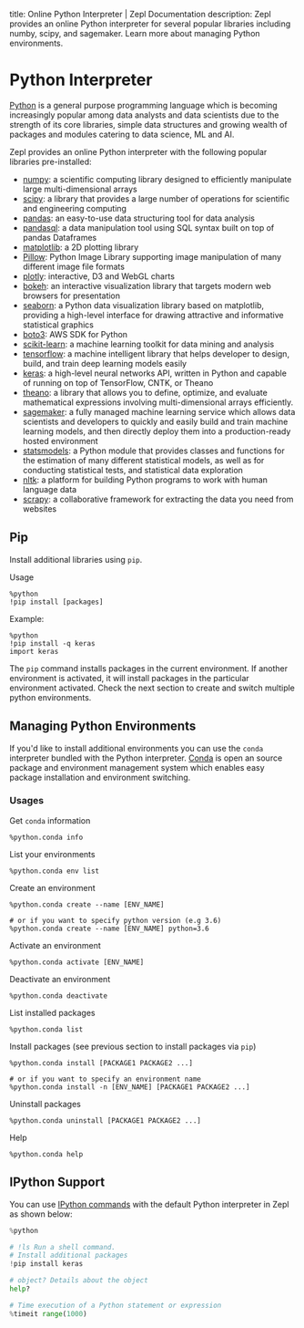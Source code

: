 title: Online Python Interpreter | Zepl Documentation 
description: Zepl provides an online Python interpreter for several popular libraries including numby, scipy, and sagemaker. Learn more about managing Python environments. 

# Python Interpreter

[Python](https://www.python.org/) is a general purpose programming language which is becoming increasingly popular among data analysts and data scientists due to the strength of its core libraries, simple data structures and growing wealth of packages and modules catering to data science, ML and AI.

Zepl provides an online Python interpreter with the following popular libraries pre-installed:

 * [numpy](http://www.numpy.org/): a scientific computing library designed to efficiently manipulate large multi-dimensional arrays
 * [scipy](https://www.scipy.org/): a library that provides a large number of operations for scientific and engineering computing
 * [pandas](http://pandas.pydata.org/): an easy-to-use data structuring tool for data analysis
 * [pandasql](https://pypi.python.org/pypi/pandasql): a data manipulation tool using SQL syntax built on top of pandas Dataframes
 * [matplotlib](http://matplotlib.org/): a 2D plotting library
 * [Pillow](https://python-pillow.org/): Python Image Library supporting image manipulation of many different image file formats
 * [plotly](https://plot.ly/): interactive, D3 and WebGL charts
 * [bokeh](https://bokeh.pydata.org/): an interactive visualization library that targets modern web browsers for presentation
 * [seaborn](https://seaborn.pydata.org/): a Python data visualization library based on matplotlib, providing a high-level interface for drawing attractive and informative statistical graphics
 * [boto3](http://boto3.readthedocs.io/): AWS SDK for Python
 * [scikit-learn](http://scikit-learn.org/): a machine learning toolkit for data mining and analysis
 * [tensorflow](https://www.tensorflow.org/): a machine intelligent library that helps developer to design, build, and train deep learning models easily
 * [keras](https://keras.io): a high-level neural networks API, written in Python and capable of running on top of TensorFlow, CNTK, or Theano
 * [theano](http://deeplearning.net/software/theano/): a library that allows you to define, optimize, and evaluate mathematical expressions involving multi-dimensional arrays efficiently.
 * [sagemaker](https://aws.amazon.com/sagemaker): a fully managed machine learning service which allows data scientists and developers to quickly and easily build and train machine learning models, and then directly deploy them into a production-ready hosted environment
 * [statsmodels](https://www.statsmodels.org/): a Python module that provides classes and functions for the estimation of many different statistical models, as well as for conducting statistical tests, and statistical data exploration
 * [nltk](https://www.nltk.org/): a platform for building Python programs to work with human language data
 * [scrapy](https://scrapy.org/): a collaborative framework for extracting the data you need from websites

## Pip

Install additional libraries using `pip`.

Usage

```
%python
!pip install [packages]
```

Example:

```
%python
!pip install -q keras
import keras
```

The `pip` command installs packages in the current environment. If another environment is activated, it will install packages in the particular environment activated. Check the next section to create and switch multiple python environments.

## Managing Python Environments

If you'd like to install additional environments you can use the `conda` interpreter bundled with the Python interpreter. [Conda](https://conda.io/docs/) is open an source package and environment management system which enables easy package installation and environment switching.

### Usages

Get `conda` information
```
%python.conda info
```
List your environments
```
%python.conda env list
```
Create an environment
```
%python.conda create --name [ENV_NAME]

# or if you want to specify python version (e.g 3.6)
%python.conda create --name [ENV_NAME] python=3.6
```
Activate an environment
```
%python.conda activate [ENV_NAME]
```
Deactivate an environment
```
%python.conda deactivate
```

List installed packages
```
%python.conda list
```
Install packages (see previous section to install packages via `pip`)
```
%python.conda install [PACKAGE1 PACKAGE2 ...]

# or if you want to specify an environment name
%python.conda install -n [ENV_NAME] [PACKAGE1 PACKAGE2 ...]
```
Uninstall packages
```
%python.conda uninstall [PACKAGE1 PACKAGE2 ...]
```
Help
```
%python.conda help
```


## IPython Support

You can use [IPython commands](http://ipython.readthedocs.io/en/stable/interactive/tutorial.html) with the default Python interpreter in Zepl as shown below:

```python
%python

# !ls Run a shell command.
# Install additional packages
!pip install keras

# object? Details about the object
help?

# Time execution of a Python statement or expression
%timeit range(1000)
```
